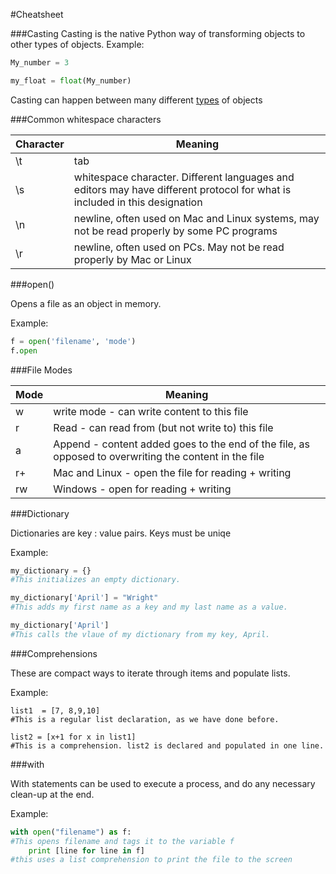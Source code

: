 #Cheatsheet

###Casting
Casting is the native Python way of transforming objects to other types of objects. 
Example:

```Python
My_number = 3

my_float = float(My_number)
```

Casting can happen between many different [types](http://docs.python.org/2/library/types.html) of objects

###Common whitespace characters

| Character | Meaning |
|-----------|---------|
| \t        | tab     |
| \s	    | whitespace character. Different languages and editors may have different protocol for what is included in this designation |
| \n	    | newline, often used on Mac and Linux systems, may not be read properly by some PC programs |
| \r	    | newline, often used on PCs. May not be read properly by Mac or Linux |

###open()

Opens a file as an object in memory.

Example:

```Python
f = open('filename', 'mode')
f.open
```

###File Modes

|Mode | Meaning |
|-----| -------|
| w   | write mode - can write content to this file |
| r   | Read - can read from (but not write to) this file |
| a   | Append - content added goes to the end of the file, as opposed to overwriting the content in the file |
| r+   | Mac and Linux - open the file for reading + writing |
| rw | Windows - open for reading + writing |

###Dictionary

Dictionaries are key : value pairs. Keys must be uniqe

Example:

```python
my_dictionary = {}
#This initializes an empty dictionary.

my_dictionary['April'] = "Wright"
#This adds my first name as a key and my last name as a value.

my_dictionary['April']
#This calls the vlaue of my dictionary from my key, April.

```

###Comprehensions

These are compact ways to iterate through items and populate lists.

Example:

```
list1  = [7, 8,9,10]
#This is a regular list declaration, as we have done before.

list2 = [x+1 for x in list1]
#This is a comprehension. list2 is declared and populated in one line.

```

###with

With statements can be used to execute a process, and do any necessary clean-up at the end.

Example:

```python
with open("filename") as f:
#This opens filename and tags it to the variable f
	print [line for line in f]
#this uses a list comprehension to print the file to the screen
```


